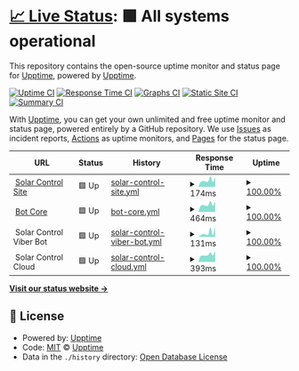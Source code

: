 # [📈 Live Status](https://status.solar-control.tech): <!--live status--> **🟩 All systems operational**

This repository contains the open-source uptime monitor and status page for [Upptime](https://upptime.js.org), powered by [Upptime](https://github.com/upptime/upptime).

[![Uptime CI](https://github.com/markFieldman/solar-control-status/workflows/Uptime%20CI/badge.svg)](https://github.com/markFieldman/solar-control-status/actions?query=workflow%3A%22Uptime+CI%22)
[![Response Time CI](https://github.com/markFieldman/solar-control-status/workflows/Response%20Time%20CI/badge.svg)](https://github.com/markFieldman/solar-control-status/actions?query=workflow%3A%22Response+Time+CI%22)
[![Graphs CI](https://github.com/markFieldman/solar-control-status/workflows/Graphs%20CI/badge.svg)](https://github.com/markFieldman/solar-control-status/actions?query=workflow%3A%22Graphs+CI%22)
[![Static Site CI](https://github.com/markFieldman/solar-control-status/workflows/Static%20Site%20CI/badge.svg)](https://github.com/markFieldman/solar-control-status/actions?query=workflow%3A%22Static+Site+CI%22)
[![Summary CI](https://github.com/markFieldman/solar-control-status/workflows/Summary%20CI/badge.svg)](https://github.com/markFieldman/solar-control-status/actions?query=workflow%3A%22Summary+CI%22)

With [Upptime](https://upptime.js.org), you can get your own unlimited and free uptime monitor and status page, powered entirely by a GitHub repository. We use [Issues](https://github.com/upptime/upptime/issues) as incident reports, [Actions](https://github.com/markFieldman/solar-control-status/actions) as uptime monitors, and [Pages](https://status.solar-control.tech) for the status page.

<!--start: status pages-->
<!-- This summary is generated by Upptime (https://github.com/upptime/upptime) -->
<!-- Do not edit this manually, your changes will be overwritten -->
<!-- prettier-ignore -->
| URL | Status | History | Response Time | Uptime |
| --- | ------ | ------- | ------------- | ------ |
| <img alt="" src="https://favicons.githubusercontent.com/www.solar-control.tech" height="13"> [Solar Control Site](https://www.solar-control.tech) | 🟩 Up | [solar-control-site.yml](https://github.com/markFieldman/solar-control-status/commits/HEAD/history/solar-control-site.yml) | <details><summary><img alt="Response time graph" src="./graphs/solar-control-site/response-time-week.png" height="20"> 174ms</summary><br><a href="https://status.solar-control.tech/history/solar-control-site"><img alt="Response time 224" src="https://img.shields.io/endpoint?url=https%3A%2F%2Fraw.githubusercontent.com%2FmarkFieldman%2Fsolar-control-status%2FHEAD%2Fapi%2Fsolar-control-site%2Fresponse-time.json"></a><br><a href="https://status.solar-control.tech/history/solar-control-site"><img alt="24-hour response time 254" src="https://img.shields.io/endpoint?url=https%3A%2F%2Fraw.githubusercontent.com%2FmarkFieldman%2Fsolar-control-status%2FHEAD%2Fapi%2Fsolar-control-site%2Fresponse-time-day.json"></a><br><a href="https://status.solar-control.tech/history/solar-control-site"><img alt="7-day response time 174" src="https://img.shields.io/endpoint?url=https%3A%2F%2Fraw.githubusercontent.com%2FmarkFieldman%2Fsolar-control-status%2FHEAD%2Fapi%2Fsolar-control-site%2Fresponse-time-week.json"></a><br><a href="https://status.solar-control.tech/history/solar-control-site"><img alt="30-day response time 204" src="https://img.shields.io/endpoint?url=https%3A%2F%2Fraw.githubusercontent.com%2FmarkFieldman%2Fsolar-control-status%2FHEAD%2Fapi%2Fsolar-control-site%2Fresponse-time-month.json"></a><br><a href="https://status.solar-control.tech/history/solar-control-site"><img alt="1-year response time 224" src="https://img.shields.io/endpoint?url=https%3A%2F%2Fraw.githubusercontent.com%2FmarkFieldman%2Fsolar-control-status%2FHEAD%2Fapi%2Fsolar-control-site%2Fresponse-time-year.json"></a></details> | <details><summary><a href="https://status.solar-control.tech/history/solar-control-site">100.00%</a></summary><a href="https://status.solar-control.tech/history/solar-control-site"><img alt="All-time uptime 98.87%" src="https://img.shields.io/endpoint?url=https%3A%2F%2Fraw.githubusercontent.com%2FmarkFieldman%2Fsolar-control-status%2FHEAD%2Fapi%2Fsolar-control-site%2Fuptime.json"></a><br><a href="https://status.solar-control.tech/history/solar-control-site"><img alt="24-hour uptime 100.00%" src="https://img.shields.io/endpoint?url=https%3A%2F%2Fraw.githubusercontent.com%2FmarkFieldman%2Fsolar-control-status%2FHEAD%2Fapi%2Fsolar-control-site%2Fuptime-day.json"></a><br><a href="https://status.solar-control.tech/history/solar-control-site"><img alt="7-day uptime 100.00%" src="https://img.shields.io/endpoint?url=https%3A%2F%2Fraw.githubusercontent.com%2FmarkFieldman%2Fsolar-control-status%2FHEAD%2Fapi%2Fsolar-control-site%2Fuptime-week.json"></a><br><a href="https://status.solar-control.tech/history/solar-control-site"><img alt="30-day uptime 100.00%" src="https://img.shields.io/endpoint?url=https%3A%2F%2Fraw.githubusercontent.com%2FmarkFieldman%2Fsolar-control-status%2FHEAD%2Fapi%2Fsolar-control-site%2Fuptime-month.json"></a><br><a href="https://status.solar-control.tech/history/solar-control-site"><img alt="1-year uptime 98.87%" src="https://img.shields.io/endpoint?url=https%3A%2F%2Fraw.githubusercontent.com%2FmarkFieldman%2Fsolar-control-status%2FHEAD%2Fapi%2Fsolar-control-site%2Fuptime-year.json"></a></details>
| <img alt="" src="https://favicons.githubusercontent.com/botapi.solar-control.tech" height="13"> [Bot Core](https://botapi.solar-control.tech) | 🟩 Up | [bot-core.yml](https://github.com/markFieldman/solar-control-status/commits/HEAD/history/bot-core.yml) | <details><summary><img alt="Response time graph" src="./graphs/bot-core/response-time-week.png" height="20"> 464ms</summary><br><a href="https://status.solar-control.tech/history/bot-core"><img alt="Response time 509" src="https://img.shields.io/endpoint?url=https%3A%2F%2Fraw.githubusercontent.com%2FmarkFieldman%2Fsolar-control-status%2FHEAD%2Fapi%2Fbot-core%2Fresponse-time.json"></a><br><a href="https://status.solar-control.tech/history/bot-core"><img alt="24-hour response time 639" src="https://img.shields.io/endpoint?url=https%3A%2F%2Fraw.githubusercontent.com%2FmarkFieldman%2Fsolar-control-status%2FHEAD%2Fapi%2Fbot-core%2Fresponse-time-day.json"></a><br><a href="https://status.solar-control.tech/history/bot-core"><img alt="7-day response time 464" src="https://img.shields.io/endpoint?url=https%3A%2F%2Fraw.githubusercontent.com%2FmarkFieldman%2Fsolar-control-status%2FHEAD%2Fapi%2Fbot-core%2Fresponse-time-week.json"></a><br><a href="https://status.solar-control.tech/history/bot-core"><img alt="30-day response time 485" src="https://img.shields.io/endpoint?url=https%3A%2F%2Fraw.githubusercontent.com%2FmarkFieldman%2Fsolar-control-status%2FHEAD%2Fapi%2Fbot-core%2Fresponse-time-month.json"></a><br><a href="https://status.solar-control.tech/history/bot-core"><img alt="1-year response time 509" src="https://img.shields.io/endpoint?url=https%3A%2F%2Fraw.githubusercontent.com%2FmarkFieldman%2Fsolar-control-status%2FHEAD%2Fapi%2Fbot-core%2Fresponse-time-year.json"></a></details> | <details><summary><a href="https://status.solar-control.tech/history/bot-core">100.00%</a></summary><a href="https://status.solar-control.tech/history/bot-core"><img alt="All-time uptime 98.85%" src="https://img.shields.io/endpoint?url=https%3A%2F%2Fraw.githubusercontent.com%2FmarkFieldman%2Fsolar-control-status%2FHEAD%2Fapi%2Fbot-core%2Fuptime.json"></a><br><a href="https://status.solar-control.tech/history/bot-core"><img alt="24-hour uptime 100.00%" src="https://img.shields.io/endpoint?url=https%3A%2F%2Fraw.githubusercontent.com%2FmarkFieldman%2Fsolar-control-status%2FHEAD%2Fapi%2Fbot-core%2Fuptime-day.json"></a><br><a href="https://status.solar-control.tech/history/bot-core"><img alt="7-day uptime 100.00%" src="https://img.shields.io/endpoint?url=https%3A%2F%2Fraw.githubusercontent.com%2FmarkFieldman%2Fsolar-control-status%2FHEAD%2Fapi%2Fbot-core%2Fuptime-week.json"></a><br><a href="https://status.solar-control.tech/history/bot-core"><img alt="30-day uptime 100.00%" src="https://img.shields.io/endpoint?url=https%3A%2F%2Fraw.githubusercontent.com%2FmarkFieldman%2Fsolar-control-status%2FHEAD%2Fapi%2Fbot-core%2Fuptime-month.json"></a><br><a href="https://status.solar-control.tech/history/bot-core"><img alt="1-year uptime 98.85%" src="https://img.shields.io/endpoint?url=https%3A%2F%2Fraw.githubusercontent.com%2FmarkFieldman%2Fsolar-control-status%2FHEAD%2Fapi%2Fbot-core%2Fuptime-year.json"></a></details>
| <img alt="" src="https://favicons.githubusercontent.com/null" height="13"> Solar Control Viber Bot | 🟩 Up | [solar-control-viber-bot.yml](https://github.com/markFieldman/solar-control-status/commits/HEAD/history/solar-control-viber-bot.yml) | <details><summary><img alt="Response time graph" src="./graphs/solar-control-viber-bot/response-time-week.png" height="20"> 131ms</summary><br><a href="https://status.solar-control.tech/history/solar-control-viber-bot"><img alt="Response time 381" src="https://img.shields.io/endpoint?url=https%3A%2F%2Fraw.githubusercontent.com%2FmarkFieldman%2Fsolar-control-status%2FHEAD%2Fapi%2Fsolar-control-viber-bot%2Fresponse-time.json"></a><br><a href="https://status.solar-control.tech/history/solar-control-viber-bot"><img alt="24-hour response time 312" src="https://img.shields.io/endpoint?url=https%3A%2F%2Fraw.githubusercontent.com%2FmarkFieldman%2Fsolar-control-status%2FHEAD%2Fapi%2Fsolar-control-viber-bot%2Fresponse-time-day.json"></a><br><a href="https://status.solar-control.tech/history/solar-control-viber-bot"><img alt="7-day response time 131" src="https://img.shields.io/endpoint?url=https%3A%2F%2Fraw.githubusercontent.com%2FmarkFieldman%2Fsolar-control-status%2FHEAD%2Fapi%2Fsolar-control-viber-bot%2Fresponse-time-week.json"></a><br><a href="https://status.solar-control.tech/history/solar-control-viber-bot"><img alt="30-day response time 175" src="https://img.shields.io/endpoint?url=https%3A%2F%2Fraw.githubusercontent.com%2FmarkFieldman%2Fsolar-control-status%2FHEAD%2Fapi%2Fsolar-control-viber-bot%2Fresponse-time-month.json"></a><br><a href="https://status.solar-control.tech/history/solar-control-viber-bot"><img alt="1-year response time 381" src="https://img.shields.io/endpoint?url=https%3A%2F%2Fraw.githubusercontent.com%2FmarkFieldman%2Fsolar-control-status%2FHEAD%2Fapi%2Fsolar-control-viber-bot%2Fresponse-time-year.json"></a></details> | <details><summary><a href="https://status.solar-control.tech/history/solar-control-viber-bot">100.00%</a></summary><a href="https://status.solar-control.tech/history/solar-control-viber-bot"><img alt="All-time uptime 99.96%" src="https://img.shields.io/endpoint?url=https%3A%2F%2Fraw.githubusercontent.com%2FmarkFieldman%2Fsolar-control-status%2FHEAD%2Fapi%2Fsolar-control-viber-bot%2Fuptime.json"></a><br><a href="https://status.solar-control.tech/history/solar-control-viber-bot"><img alt="24-hour uptime 100.00%" src="https://img.shields.io/endpoint?url=https%3A%2F%2Fraw.githubusercontent.com%2FmarkFieldman%2Fsolar-control-status%2FHEAD%2Fapi%2Fsolar-control-viber-bot%2Fuptime-day.json"></a><br><a href="https://status.solar-control.tech/history/solar-control-viber-bot"><img alt="7-day uptime 100.00%" src="https://img.shields.io/endpoint?url=https%3A%2F%2Fraw.githubusercontent.com%2FmarkFieldman%2Fsolar-control-status%2FHEAD%2Fapi%2Fsolar-control-viber-bot%2Fuptime-week.json"></a><br><a href="https://status.solar-control.tech/history/solar-control-viber-bot"><img alt="30-day uptime 100.00%" src="https://img.shields.io/endpoint?url=https%3A%2F%2Fraw.githubusercontent.com%2FmarkFieldman%2Fsolar-control-status%2FHEAD%2Fapi%2Fsolar-control-viber-bot%2Fuptime-month.json"></a><br><a href="https://status.solar-control.tech/history/solar-control-viber-bot"><img alt="1-year uptime 99.96%" src="https://img.shields.io/endpoint?url=https%3A%2F%2Fraw.githubusercontent.com%2FmarkFieldman%2Fsolar-control-status%2FHEAD%2Fapi%2Fsolar-control-viber-bot%2Fuptime-year.json"></a></details>
| <img alt="" src="https://favicons.githubusercontent.com/null" height="13"> Solar Control Cloud | 🟩 Up | [solar-control-cloud.yml](https://github.com/markFieldman/solar-control-status/commits/HEAD/history/solar-control-cloud.yml) | <details><summary><img alt="Response time graph" src="./graphs/solar-control-cloud/response-time-week.png" height="20"> 393ms</summary><br><a href="https://status.solar-control.tech/history/solar-control-cloud"><img alt="Response time 447" src="https://img.shields.io/endpoint?url=https%3A%2F%2Fraw.githubusercontent.com%2FmarkFieldman%2Fsolar-control-status%2FHEAD%2Fapi%2Fsolar-control-cloud%2Fresponse-time.json"></a><br><a href="https://status.solar-control.tech/history/solar-control-cloud"><img alt="24-hour response time 575" src="https://img.shields.io/endpoint?url=https%3A%2F%2Fraw.githubusercontent.com%2FmarkFieldman%2Fsolar-control-status%2FHEAD%2Fapi%2Fsolar-control-cloud%2Fresponse-time-day.json"></a><br><a href="https://status.solar-control.tech/history/solar-control-cloud"><img alt="7-day response time 393" src="https://img.shields.io/endpoint?url=https%3A%2F%2Fraw.githubusercontent.com%2FmarkFieldman%2Fsolar-control-status%2FHEAD%2Fapi%2Fsolar-control-cloud%2Fresponse-time-week.json"></a><br><a href="https://status.solar-control.tech/history/solar-control-cloud"><img alt="30-day response time 435" src="https://img.shields.io/endpoint?url=https%3A%2F%2Fraw.githubusercontent.com%2FmarkFieldman%2Fsolar-control-status%2FHEAD%2Fapi%2Fsolar-control-cloud%2Fresponse-time-month.json"></a><br><a href="https://status.solar-control.tech/history/solar-control-cloud"><img alt="1-year response time 447" src="https://img.shields.io/endpoint?url=https%3A%2F%2Fraw.githubusercontent.com%2FmarkFieldman%2Fsolar-control-status%2FHEAD%2Fapi%2Fsolar-control-cloud%2Fresponse-time-year.json"></a></details> | <details><summary><a href="https://status.solar-control.tech/history/solar-control-cloud">100.00%</a></summary><a href="https://status.solar-control.tech/history/solar-control-cloud"><img alt="All-time uptime 98.84%" src="https://img.shields.io/endpoint?url=https%3A%2F%2Fraw.githubusercontent.com%2FmarkFieldman%2Fsolar-control-status%2FHEAD%2Fapi%2Fsolar-control-cloud%2Fuptime.json"></a><br><a href="https://status.solar-control.tech/history/solar-control-cloud"><img alt="24-hour uptime 100.00%" src="https://img.shields.io/endpoint?url=https%3A%2F%2Fraw.githubusercontent.com%2FmarkFieldman%2Fsolar-control-status%2FHEAD%2Fapi%2Fsolar-control-cloud%2Fuptime-day.json"></a><br><a href="https://status.solar-control.tech/history/solar-control-cloud"><img alt="7-day uptime 100.00%" src="https://img.shields.io/endpoint?url=https%3A%2F%2Fraw.githubusercontent.com%2FmarkFieldman%2Fsolar-control-status%2FHEAD%2Fapi%2Fsolar-control-cloud%2Fuptime-week.json"></a><br><a href="https://status.solar-control.tech/history/solar-control-cloud"><img alt="30-day uptime 100.00%" src="https://img.shields.io/endpoint?url=https%3A%2F%2Fraw.githubusercontent.com%2FmarkFieldman%2Fsolar-control-status%2FHEAD%2Fapi%2Fsolar-control-cloud%2Fuptime-month.json"></a><br><a href="https://status.solar-control.tech/history/solar-control-cloud"><img alt="1-year uptime 98.84%" src="https://img.shields.io/endpoint?url=https%3A%2F%2Fraw.githubusercontent.com%2FmarkFieldman%2Fsolar-control-status%2FHEAD%2Fapi%2Fsolar-control-cloud%2Fuptime-year.json"></a></details>

<!--end: status pages-->

[**Visit our status website →**](https://status.solar-control.tech)

## 📄 License

- Powered by: [Upptime](https://github.com/upptime/upptime)
- Code: [MIT](./LICENSE) © [Upptime](https://upptime.js.org)
- Data in the `./history` directory: [Open Database License](https://opendatacommons.org/licenses/odbl/1-0/)

